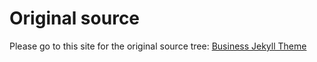 # Original source

Please go to this site for the original source tree:  [Business Jekyll Theme](https://business-jekyll-theme.github.io)

